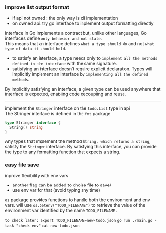 ### improve list output format
- if api not owned : the only way is cli implementation
- on owned api:  try go interface to inplement output formatting directly

interface in Go implements a contract but, unlike other languages, Go interfaces define `only behavior and not state`.  
This means that an interface defines `what a type should do` and not `what type of data it should hold`.

- to satisfy an interface, a type needs only to `implement all the methods defined in the interface` with the same signature.  
- satisfying an interface doesn’t require explicit declaration. Types will implicitly implement an interface by `implementing all the defined methods`.

By implicitly satisfying an interface, a given type can be used anywhere that interface is expected, enabling code decoupling and reuse.

---
implement the `Stringer` interface on the `todo.List` type in api  
The Stringer interface is defined in the `fmt` package

```go
type Stringer interface {
  String() string 
}
```

Any types that implement the method `String, which returns a string`, satisfy the `Stringer` interface. By satisfying this interface, you can provide the type to any formatting function that expects a string.


### easy file save
inprove flexibility with env vars

- another flag can be added to choise file to save/
- use env var for that (avoid typing any time)

`os` package provides functions to handle both the environment and env vars.
will use `os.Getenv("TODO_FILENAME")` to retrieve the value of the environment var identified by the name `TODO_FILENAME.`

`to check later: export​​ ​​TODO_FILENAME=new-todo.json`
`go run ./main.go -task "check env"`
`cat new-todo.json`

